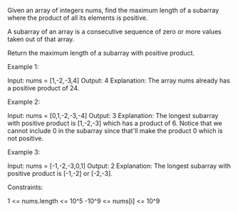 Given an array of integers nums, find the maximum length of a subarray where the product of all its elements is positive.

A subarray of an array is a consecutive sequence of zero or more values taken out of that array.

Return the maximum length of a subarray with positive product.

 

Example 1:

Input: nums = [1,-2,-3,4]
Output: 4
Explanation: The array nums already has a positive product of 24.

Example 2:

Input: nums = [0,1,-2,-3,-4]
Output: 3
Explanation: The longest subarray with positive product is [1,-2,-3] which has a product of 6.
Notice that we cannot include 0 in the subarray since that'll make the product 0 which is not positive.

Example 3:

Input: nums = [-1,-2,-3,0,1]
Output: 2
Explanation: The longest subarray with positive product is [-1,-2] or [-2,-3].
 

Constraints:

1 <= nums.length <= 10^5
-10^9 <= nums[i] <= 10^9
